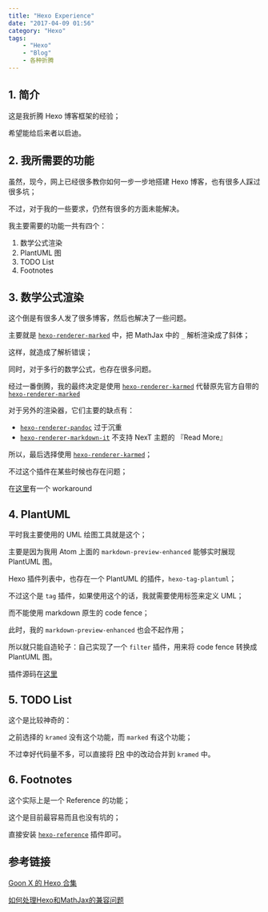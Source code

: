 ```yaml
---
title: "Hexo Experience"
date: "2017-04-09 01:56"
category: "Hexo"
tags: 
    - "Hexo" 
    - "Blog"
    - 各种折腾
---
```


## 1. 简介

这是我折腾 Hexo 博客框架的经验；

希望能给后来者以启迪。

<!-- more -->

## 2. 我所需要的功能

虽然，现今，网上已经很多教你如何一步一步地搭建 Hexo 博客，也有很多人踩过很多坑；

不过，对于我的一些要求，仍然有很多的方面未能解决。

我主要需要的功能一共有四个：

1. 数学公式渲染
2. PlantUML 图
3. TODO List
4. Footnotes

## 3. 数学公式渲染

这个倒是有很多人发了很多博客，然后也解决了一些问题。

主要就是 [`hexo-renderer-marked`](https://www.npmjs.com/package/hexo-renderer-marked) 中，把 MathJax 中的 `_` 解析渲染成了斜体；

这样，就造成了解析错误；

同时，对于多行的数学公式，也存在很多问题。

经过一番倒腾，我的最终决定是使用 [`hexo-renderer-karmed`](https://www.npmjs.com/package/hexo-renderer-kramed) 代替原先官方自带的 [`hexo-renderer-marked`](https://www.npmjs.com/package/hexo-renderer-marked)

对于另外的渲染器，它们主要的缺点有：

- [`hexo-renderer-pandoc`](https://www.npmjs.com/package/hexo-renderer-pandoc) 过于沉重
- [`hexo-renderer-markdown-it`](https://www.npmjs.com/package/hexo-renderer-markdown-it) 不支持 NexT 主题的 『Read More』

所以，最后选择使用 [`hexo-renderer-karmed`](https://www.npmjs.com/package/hexo-renderer-markdown-it)；

不过这个插件在某些时候也存在问题；

在[这里](http://xudongyang.coding.me/math-in-hexo/)有一个 workaround


## 4. PlantUML

平时我主要使用的 UML 绘图工具就是这个；

主要是因为我用 Atom 上面的 `markdown-preview-enhanced` 能够实时展现 PlantUML 图。

Hexo 插件列表中，也存在一个 PlantUML 的插件，`hexo-tag-plantuml`；

不过这个是 `tag` 插件，如果使用这个的话，我就需要使用标签来定义 UML；

而不能使用 markdown 原生的 code fence；

此时，我的 `markdown-preview-enhanced` 也会不起作用；

所以就只能自造轮子：自己实现了一个 `filter` 插件，用来将 code fence 转换成 PlantUML 图。

插件源码在[这里](https://github.com/wafer-li/hexo-filter-plantuml)

## 5. TODO List

这个是比较神奇的：

之前选择的 `kramed` 没有这个功能，而 `marked` 有这个功能；

不过幸好代码量不多，可以直接将 [PR](https://github.com/hexojs/hexo-renderer-marked/pull/32) 中的改动合并到 `kramed` 中。

## 6. Footnotes

这个实际上是一个 Reference 的功能；

这个是目前最容易而且也没有坑的；

直接安装 [`hexo-reference`](https://www.npmjs.com/package/hexo-reference) 插件即可。

## 参考链接

[Goon X 的 Hexo 合集](http://ijiaober.github.io/categories/hexo/)

[如何处理Hexo和MathJax的兼容问题](http://2wildkids.com/2016/10/06/%E5%A6%82%E4%BD%95%E5%A4%84%E7%90%86Hexo%E5%92%8CMathJax%E7%9A%84%E5%85%BC%E5%AE%B9%E9%97%AE%E9%A2%98/)
